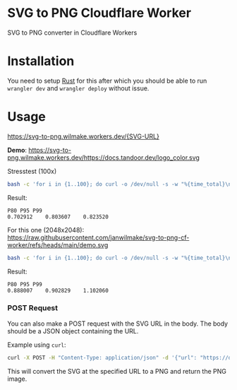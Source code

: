 # SVG to PNG Cloudflare Worker

SVG to PNG converter in Cloudflare Workers

# Installation

You need to setup [Rust](https://developers.cloudflare.com/workers/languages/rust/) for this after which you should be able to run `wrangler dev` and `wrangler deploy` without issue.

# Usage

https://svg-to-png.wilmake.workers.dev/{SVG-URL}

**Demo**: https://svg-to-png.wilmake.workers.dev/https://docs.tandoor.dev/logo_color.svg

Stresstest (100x)

```sh
bash -c 'for i in {1..100}; do curl -o /dev/null -s -w "%{time_total}\n" https://svg-to-png.wilmake.workers.dev/https://docs.tandoor.dev/logo_color.svg; done | sort -n | awk "BEGIN{print \"P80\tP95\tP99\"} {a[NR]=\$1} END{print a[int(NR*0.8)+1]\"\t\"a[int(NR*0.95)+1]\"\t\"a[int(NR*0.99)+1]}"'
```

Result:

```
P80	P95	P99
0.702912	0.803607	0.823520
```

For this one (2048x2048): https://raw.githubusercontent.com/janwilmake/svg-to-png-cf-worker/refs/heads/main/demo.svg

```sh
bash -c 'for i in {1..100}; do curl -o /dev/null -s -w "%{time_total}\n" https://svg-to-png.wilmake.workers.dev/https://raw.githubusercontent.com/janwilmake/svg-to-png-cf-worker/refs/heads/main/demo.svg; done | sort -n | awk "BEGIN{print \"P80\tP95\tP99\"} {a[NR]=\$1} END{print a[int(NR*0.8)+1]\"\t\"a[int(NR*0.95)+1]\"\t\"a[int(NR*0.99)+1]}"'
```

Result:

```
P80	P95	P99
0.888007	0.902829	1.102060
```

### POST Request

You can also make a POST request with the SVG URL in the body. The body should be a JSON object containing the URL.

Example using `curl`:

```sh
curl -X POST -H "Content-Type: application/json" -d '{"url": "https://docs.tandoor.dev/logo_color.svg"}' https://svg-to-png.mrproper.dev
```

This will convert the SVG at the specified URL to a PNG and return the PNG image.
